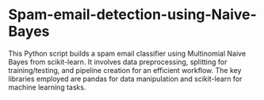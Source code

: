 # Spam-email-detection-using-Naive-Bayes
This Python script builds a spam email classifier using Multinomial Naive Bayes from scikit-learn. It involves data preprocessing, splitting for training/testing, and pipeline creation for an efficient workflow. The key libraries employed are pandas for data manipulation and scikit-learn for machine learning tasks.
